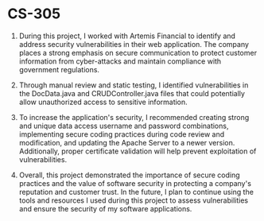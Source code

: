 # CS-305

1. During this project, I worked with Artemis Financial to identify and address security vulnerabilities in their web application. The company places a strong emphasis on secure communication to protect customer information from cyber-attacks and maintain compliance with government regulations.

2. Through manual review and static testing, I identified vulnerabilities in the DocData.java and CRUDController.java files that could potentially allow unauthorized access to sensitive information.

3. To increase the application's security, I recommended creating strong and unique data access username and password combinations, implementing secure coding practices during code review and modification, and updating the Apache Server to a newer version. Additionally, proper certificate validation will help prevent exploitation of vulnerabilities.

4. Overall, this project demonstrated the importance of secure coding practices and the value of software security in protecting a company's reputation and customer trust. In the future, I plan to continue using the tools and resources I used during this project to assess vulnerabilities and ensure the security of my software applications.
